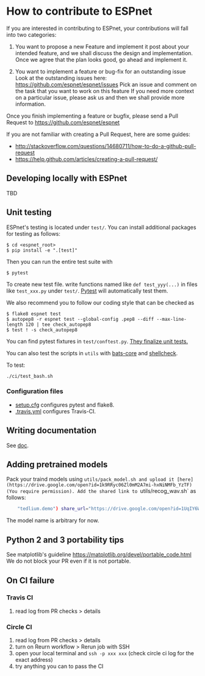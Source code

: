 # How to contribute to ESPnet

If you are interested in contributing to ESPnet, your contributions will fall into two categories:

1. You want to propose a new Feature and implement it
   post about your intended feature, and we shall discuss the design and implementation.
   Once we agree that the plan looks good, go ahead and implement it.

2. You want to implement a feature or bug-fix for an outstanding issue
   Look at the outstanding issues here: https://github.com/espnet/espnet/issues
   Pick an issue and comment on the task that you want to work on this feature
   If you need more context on a particular issue, please ask us and then we shall provide more information.

Once you finish implementing a feature or bugfix, please send a Pull Request to https://github.com/espnet/espnet

If you are not familiar with creating a Pull Request, here are some guides:

- http://stackoverflow.com/questions/14680711/how-to-do-a-github-pull-request
- https://help.github.com/articles/creating-a-pull-request/


## Developing locally with ESPnet

TBD

## Unit testing

ESPnet's testing is located under `test/`.  You can install additional packages for testing as follows:
``` console
$ cd <espnet_root>
$ pip install -e ".[test]"
```

Then you can run the entire test suite with
``` console
$ pytest
```

To create new test file. write functions named like `def test_yyy(...)` in files like `test_xxx.py` under `test/`.
[Pytest](https://docs.pytest.org/en/latest/) will automatically test them.

We also recommend you to follow our coding style that can be checked as
``` console
$ flake8 espnet test
$ autopep8 -r espnet test --global-config .pep8 --diff --max-line-length 120 | tee check_autopep8
$ test ! -s check_autopep8
```

You can find pytest fixtures in `test/conftest.py`. [They finalize unit tests.](https://docs.pytest.org/en/latest/fixture.html#using-fixtures-from-classes-modules-or-projects)

You can also test the scripts in `utils` with [bats-core](https://github.com/bats-core/bats-core) and [shellcheck](https://github.com/koalaman/shellcheck).

To test:

``` console
./ci/test_bash.sh
```

### Configuration files

- [setup.cfg](setup.cfg) configures pytest and flake8.
- [.travis.yml](.travis.yml) configures Travis-CI.


## Writing documentation

See [doc](doc/README.md).


## Adding pretrained models

Pack your traind models using `utils/pack_model.sh and upload it [here](https://drive.google.com/open?id=1k9RRyc06Zl0mM2A7mi-hxNiNMFb_YzTF) (You require permission).
Add the shared link to `utils/recog_wav.sh` as follows:
```sh
    "tedlium.demo") share_url="https://drive.google.com/open?id=1UqIY6WJMZ4sxNxSugUqp3mrGb3j6h7xe" ;;
```
The model name is arbitrary for now.


## Python 2 and 3 portability tips

See matplotlib's guideline https://matplotlib.org/devel/portable_code.html
We do not block your PR even if it is not portable.


## On CI failure

### Travis CI

1. read log from PR checks > details

### Circle CI

1. read log from PR checks > details
2. turn on Reurn workflow > Rerun job with SSH
3. open your local terminal and `ssh -p xxx xxx` (check circle ci log for the exact address)
4. try anything you can to pass the CI

